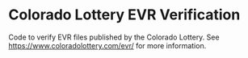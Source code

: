 Colorado Lottery EVR Verification
=================================

Code to verify EVR files published by the Colorado Lottery. See
<https://www.coloradolottery.com/evr/> for more information.
